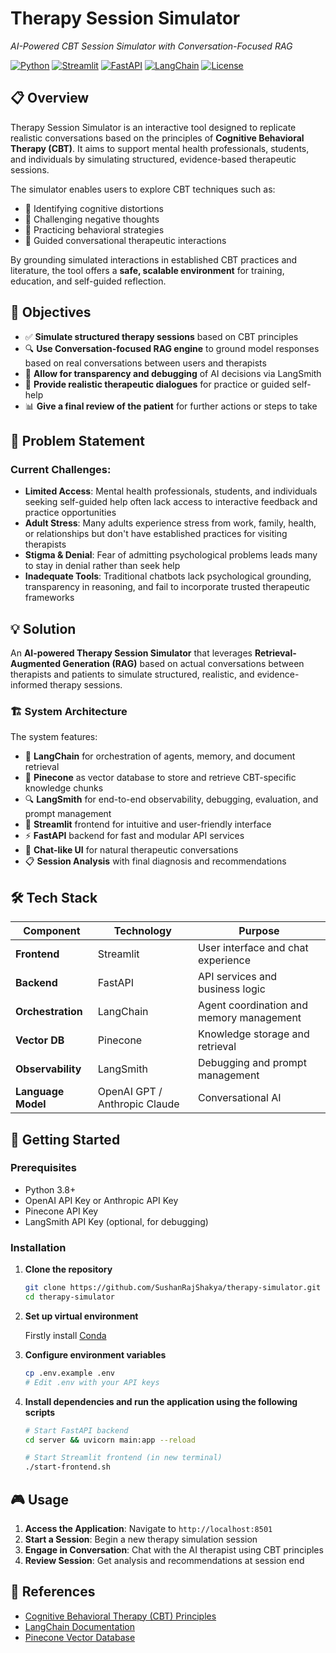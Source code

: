 # Therapy Session Simulator

_AI-Powered CBT Session Simulator with Conversation-Focused RAG_

[![Python](https://img.shields.io/badge/Python-3.8+-blue.svg)](https://python.org)
[![Streamlit](https://img.shields.io/badge/Streamlit-Frontend-red.svg)](https://streamlit.io)
[![FastAPI](https://img.shields.io/badge/FastAPI-Backend-green.svg)](https://fastapi.tiangolo.com)
[![LangChain](https://img.shields.io/badge/LangChain-Orchestration-yellow.svg)](https://langchain.com)
[![License](https://img.shields.io/badge/License-MIT-blue.svg)](LICENSE)

## 📋 Overview

Therapy Session Simulator is an interactive tool designed to replicate realistic conversations based on the principles of **Cognitive Behavioral Therapy (CBT)**. It aims to support mental health professionals, students, and individuals by simulating structured, evidence-based therapeutic sessions.

The simulator enables users to explore CBT techniques such as:

- 🧠 Identifying cognitive distortions
- 💭 Challenging negative thoughts
- 🎯 Practicing behavioral strategies
- 📝 Guided conversational therapeutic interactions

By grounding simulated interactions in established CBT practices and literature, the tool offers a **safe, scalable environment** for training, education, and self-guided reflection.

## 🎯 Objectives

- ✅ **Simulate structured therapy sessions** based on CBT principles
- 🔍 **Use Conversation-focused RAG engine** to ground model responses based on real conversations between users and therapists
- 🔬 **Allow for transparency and debugging** of AI decisions via LangSmith
- 💬 **Provide realistic therapeutic dialogues** for practice or guided self-help
- 📊 **Give a final review of the patient** for further actions or steps to take

## 🚨 Problem Statement

### Current Challenges:

- **Limited Access**: Mental health professionals, students, and individuals seeking self-guided help often lack access to interactive feedback and practice opportunities
- **Adult Stress**: Many adults experience stress from work, family, health, or relationships but don't have established practices for visiting therapists
- **Stigma & Denial**: Fear of admitting psychological problems leads many to stay in denial rather than seek help
- **Inadequate Tools**: Traditional chatbots lack psychological grounding, transparency in reasoning, and fail to incorporate trusted therapeutic frameworks

## 💡 Solution

An **AI-powered Therapy Session Simulator** that leverages **Retrieval-Augmented Generation (RAG)** based on actual conversations between therapists and patients to simulate structured, realistic, and evidence-informed therapy sessions.

### 🏗️ System Architecture

The system features:

- 🦜 **LangChain** for orchestration of agents, memory, and document retrieval
- 📌 **Pinecone** as vector database to store and retrieve CBT-specific knowledge chunks
- 🔍 **LangSmith** for end-to-end observability, debugging, evaluation, and prompt management
- 🎨 **Streamlit** frontend for intuitive and user-friendly interface
- ⚡ **FastAPI** backend for fast and modular API services
- 💬 **Chat-like UI** for natural therapeutic conversations
- 📋 **Session Analysis** with final diagnosis and recommendations

## 🛠️ Tech Stack

| Component          | Technology                    | Purpose                                  |
| ------------------ | ----------------------------- | ---------------------------------------- |
| **Frontend**       | Streamlit                     | User interface and chat experience       |
| **Backend**        | FastAPI                       | API services and business logic          |
| **Orchestration**  | LangChain                     | Agent coordination and memory management |
| **Vector DB**      | Pinecone                      | Knowledge storage and retrieval          |
| **Observability**  | LangSmith                     | Debugging and prompt management          |
| **Language Model** | OpenAI GPT / Anthropic Claude | Conversational AI                        |

## 🚀 Getting Started

### Prerequisites

- Python 3.8+
- OpenAI API Key or Anthropic API Key
- Pinecone API Key
- LangSmith API Key (optional, for debugging)

### Installation

1. **Clone the repository**

   ```bash
   git clone https://github.com/SushanRajShakya/therapy-simulator.git
   cd therapy-simulator
   ```

2. **Set up virtual environment**

   Firstly install [Conda](https://docs.conda.io/projects/conda/en/stable/user-guide/install/index.html)

3. **Configure environment variables**

   ```bash
   cp .env.example .env
   # Edit .env with your API keys
   ```

4. **Install dependencies and run the application using the following scripts**

   ```bash
   # Start FastAPI backend
   cd server && uvicorn main:app --reload

   # Start Streamlit frontend (in new terminal)
   ./start-frontend.sh
   ```

## 🎮 Usage

1. **Access the Application**: Navigate to `http://localhost:8501`
2. **Start a Session**: Begin a new therapy simulation session
3. **Engage in Conversation**: Chat with the AI therapist using CBT principles
4. **Review Session**: Get analysis and recommendations at session end

## 🔗 References

- [Cognitive Behavioral Therapy (CBT) Principles](https://www.apa.org/ptsd-guideline/patients-and-families/cognitive-behavioral)
- [LangChain Documentation](https://langchain.readthedocs.io/)
- [Pinecone Vector Database](https://www.pinecone.io/)
